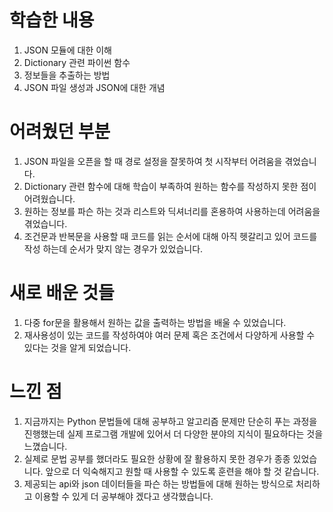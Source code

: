 # 학습한 내용
1. JSON 모듈에 대한 이해
2. Dictionary 관련 파이썬 함수
3. 정보들을 추출하는 방법
4. JSON 파일 생성과 JSON에 대한 개념

# 어려웠던 부분
1. JSON 파일을 오픈을 할 때 경로 설정을 잘못하여 첫 시작부터 어려움을 겪었습니다.
2. Dictionary 관련 함수에 대해 학습이 부족하여 원하는 함수를 작성하지 못한 점이 어려웠습니다.
3. 원하는 정보를 파슨 하는 것과 리스트와 딕셔너리를 혼용하여 사용하는데 어려움을 겪었습니다.
4. 조건문과 반복문을 사용할 때 코드를 읽는 순서에 대해 아직 헷갈리고 있어 코드를 작성 하는데 순서가 맞지 않는 경우가 있었습니다.

# 새로 배운 것들
1. 다중 for문을 활용해서 원하는 값을 출력하는 방법을 배울 수 있었습니다.
2. 재사용성이 있는 코드를 작성하여야 여러 문제 혹은 조건에서 다양하게 사용할 수 있다는 것을 알게 되었습니다.

# 느낀 점
1. 지금까지는 Python 문법들에 대해 공부하고 알고리즘 문제만 단순히 푸는 과정을 진행했는데 실제 프로그램 개발에 있어서 더 다양한 분야의 지식이 필요하다는 것을 느꼈습니다.
2. 실제로 문법 공부를 했더라도 필요한 상황에 잘 활용하지 못한 경우가 종종 있었습니다. 앞으로 더 익숙해지고 원할 때 사용할 수 있도록 훈련을 해야 할 것 같습니다.
3. 제공되는 api와 json 데이터들을 파슨 하는 방법들에 대해 원하는 방식으로 처리하고 이용할 수 있게 더 공부해야 겠다고 생각했습니다.